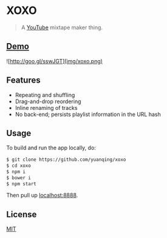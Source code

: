 # XOXO

> A [YouTube](https://youtube.com) mixtape maker thing.

## [Demo](http://goo.gl/sswJGT)

![http://goo.gl/sswJGT](img/xoxo.png)

## Features

- Repeating and shuffling
- Drag-and-drop reordering
- Inline renaming of tracks
- No back-end; persists playlist information in the URL hash

## Usage

To build and run the app locally, do:

```
$ git clone https://github.com/yuanqing/xoxo
$ cd xoxo
$ npm i
$ bower i
$ npm start
```

Then pull up [localhost:8888](http://localhost:8888/).

## License

[MIT](LICENSE)
